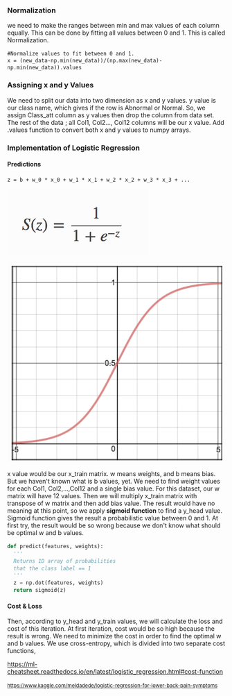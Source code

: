 ### Normalization

we need to make the ranges between min and max values of each column equally. This can be done by fitting all values between 0 and 1. This is called Normalization.
```
#Normalize values to fit between 0 and 1. 
x = (new_data-np.min(new_data))/(np.max(new_data)-np.min(new_data)).values
```

### Assigning x and y Values

We need to split our data into two dimension as x and y values. y value is our class name, which gives if the row is Abnormal or Normal. So, we assign Class_att column as y values then drop the column from data set. The rest of the data ; all Col1, Col2..., Col12 columns will be our x value. Add .values function to convert both x and y values to numpy arrays.

### Implementation of Logistic Regression
#### Predictions
```
z = b + w_0 * x_0 + w_1 * x_1 + w_2 * x_2 + w_3 * x_3 + ...
```
![Alt Text](https://github.com/qixuanHou/dataScienceBlogNote/blob/master/img/sigmoid.png)

![Alt Text](https://github.com/qixuanHou/dataScienceBlogNote/blob/master/img/sigmoid_graph.png)

x value would be our x_train matrix. w means weights, and b means bias. But we haven't known what is b values, yet. We need to find weight values for each Col1, Col2,...,Col12 and a single bias value. For this dataset, our w matrix will have 12 values. Then we will multiply x_train matrix with transpose of w matrix and then add bias value. The result would have no meaning at this point, so we apply <strong>sigmoid function</strong> to find a y_head value. Sigmoid function gives the result a probabilistic value between 0 and 1. At first try, the result would be so wrong because we don't know what should be optimal w and b values.

```python
def predict(features, weights):
  '''
  Returns 1D array of probabilities
  that the class label == 1
  '''
  z = np.dot(features, weights)
  return sigmoid(z)
  ```
  
#### Cost & Loss
Then, according to y_head and y_train values, we will calculate the loss and cost of this iteration. At first iteration, cost would be so high because the result is wrong. We need to minimize the cost in order to find the optimal w and b values.
We use cross-entropy, which is divided into two separate cost functions,


https://ml-cheatsheet.readthedocs.io/en/latest/logistic_regression.html#cost-function 

<small>https://www.kaggle.com/meldadede/logistic-regression-for-lower-back-pain-symptoms</small>
